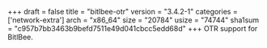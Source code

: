 +++
draft = false
title = "bitlbee-otr"
version = "3.4.2-1"
categories = ['network-extra']
arch = "x86_64"
size = "20784"
usize = "74744"
sha1sum = "c957b7bb3463b9befd7511e49d041cbcc5edd68d"
+++
OTR support for BitlBee.